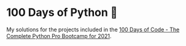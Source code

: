 # 100 Days of Python 🐍

My solutions for the projects included in the [100 Days of Code - The Complete Python Pro Bootcamp for 2021](https://www.udemy.com/course/100-days-of-code).